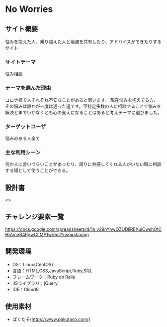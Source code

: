 # No Worries

## サイト概要
悩みを抱えた人、乗り越えた人と境遇を共有したり、アドバイスができたりするサイト

### サイトテーマ
悩み相談

### テーマを選んだ理由
コロナ禍で人それぞれ不安なことがあると思います。
現在悩みを抱えてる方、その悩みは誰かが一度は通った道です。不特定多数の人に相談することで悩みを解決とまでいかなくとも心の支えになることはあると考えテーマに選びました。

### ターゲットユーザ
悩みのある人全て

### 主な利用シーン
何か人に言いづらいことがあったり、周りに共感してくれる人がいない時に相談する場として使うことができる。

## 設計書
<>

## チャレンジ要素一覧
<https://docs.google.com/spreadsheets/d/1a_v29nYnwQZUDliREXuiCwshOtCHrAmqB4RgwCLMP1w/edit?usp=sharing>

## 開発環境
- OS：Linux(CentOS)
- 言語：HTML,CSS,JavaScript,Ruby,SQL
- フレームワーク：Ruby on Rails
- JSライブラリ：jQuery
- IDE：Cloud9

## 使用素材
- ぱくたそ(https://www.pakutaso.com/)

